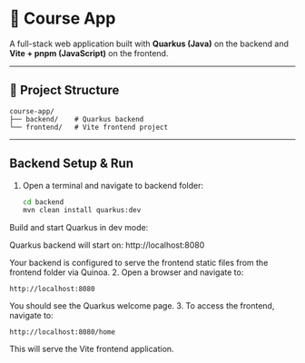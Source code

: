 # 📘 Course App

A full-stack web application built with **Quarkus (Java)** on the backend and **Vite + pnpm (JavaScript)** on the frontend.

---

## 📁 Project Structure

```plaintext
course-app/
├── backend/    # Quarkus backend
└── frontend/   # Vite frontend project
```
---

## Backend Setup & Run

1. Open a terminal and navigate to backend folder:

   ```bash
   cd backend
   mvn clean install quarkus:dev
   ```
   
Build and start Quarkus in dev mode:

Quarkus backend will start on:
http://localhost:8080

Your backend is configured to serve the frontend static files from the frontend folder via Quinoa.
2. Open a browser and navigate to:

   ```
   http://localhost:8080
   ```

   You should see the Quarkus welcome page. 
3. To access the frontend, navigate to:

   ``` 
   http://localhost:8080/home
   ```

   This will serve the Vite frontend application.